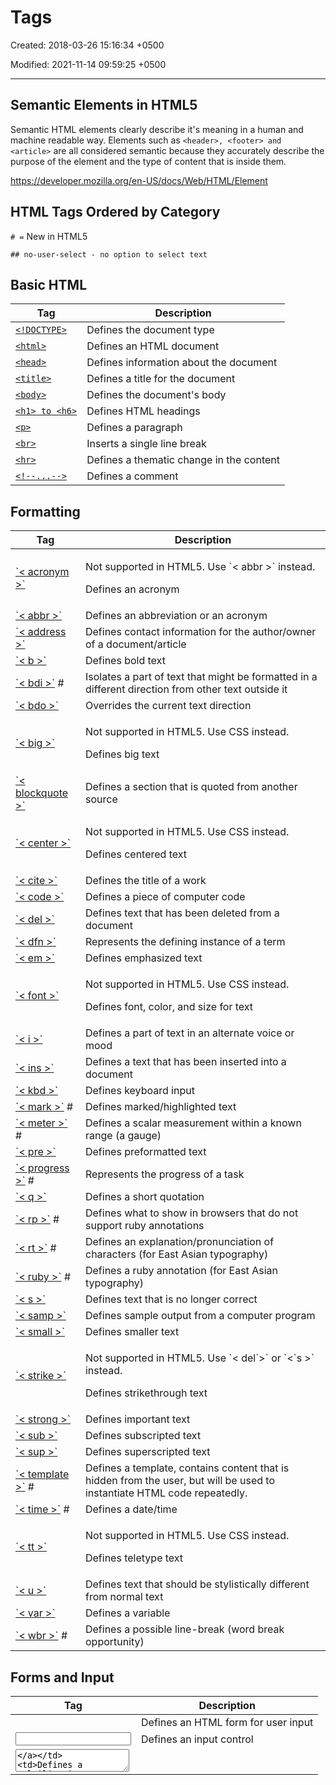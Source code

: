 # Tags

Created: 2018-03-26 15:16:34 +0500

Modified: 2021-11-14 09:59:25 +0500

---

## Semantic Elements in HTML5

Semantic HTML elements clearly describe it's meaning in a human and machine readable way. Elements such as `<header>, <footer> and <article>` are all considered semantic because they accurately describe the purpose of the element and the type of content that is inside them.

<https://developer.mozilla.org/en-US/docs/Web/HTML/Element>

## HTML Tags Ordered by Category
`# =` New in HTML5

`## no-user-select - no option to select text`

## Basic HTML

| Tag                                                               | Description                              |
|---------------------|---------------------------------------------------|
| [`<!DOCTYPE>`](https://www.w3schools.com/tags/tag_doctype.asp)   | Defines the document type                |
| [`<html>`](https://www.w3schools.com/tags/tag_html.asp)           | Defines an HTML document                 |
| [`<head>`](https://www.w3schools.com/tags/tag_head.asp)           | Defines information about the document   |
| [`<title>`](https://www.w3schools.com/tags/tag_title.asp)         | Defines a title for the document         |
| [`<body>`](https://www.w3schools.com/tags/tag_body.asp)           | Defines the document's body             |
| [`<h1> to <h6>`](https://www.w3schools.com/tags/tag_hn.asp)     | Defines HTML headings                    |
| [`<p>`](https://www.w3schools.com/tags/tag_p.asp)                 | Defines a paragraph                      |
| [`<br>`](https://www.w3schools.com/tags/tag_br.asp)               | Inserts a single line break              |
| [`<hr>`](https://www.w3schools.com/tags/tag_hr.asp)               | Defines a thematic change in the content |
| [`<!--...-->`](https://www.w3schools.com/tags/tag_comment.asp) | Defines a comment                        |

## Formatting

<table>
<colgroup>
<col style="width: 22%" />
<col style="width: 77%" />
</colgroup>
<thead>
<tr class="header">
<th>Tag</th>
<th>Description</th>
</tr>
</thead>
<tbody>
<tr>
<td><a href="https://www.w3schools.com/tags/tag_acronym.asp">`< acronym >`</a></td>
<td><p>Not supported in HTML5. Use `< abbr >` instead.</p>
<p>Defines an acronym</p></td>
</tr>
<tr>
<td><a href="https://www.w3schools.com/tags/tag_abbr.asp">`< abbr >`</a></td>
<td>Defines an abbreviation or an acronym</td>
</tr>
<tr>
<td><a href="https://www.w3schools.com/tags/tag_address.asp">`< address >`</a></td>
<td>Defines contact information for the author/owner of a document/article</td>
</tr>
<tr>
<td><a href="https://www.w3schools.com/tags/tag_b.asp">`< b >`</a></td>
<td>Defines bold text</td>
</tr>
<tr>
<td><a href="https://www.w3schools.com/tags/tag_bdi.asp">`< bdi >`</a> #</td>
<td>Isolates a part of text that might be formatted in a different direction from other text outside it</td>
</tr>
<tr>
<td><a href="https://www.w3schools.com/tags/tag_bdo.asp">`< bdo >`</a></td>
<td>Overrides the current text direction</td>
</tr>
<tr>
<td><a href="https://www.w3schools.com/tags/tag_big.asp">`< big >`</a></td>
<td><p>Not supported in HTML5. Use CSS instead.</p>
<p>Defines big text</p></td>
</tr>
<tr>
<td><a href="https://www.w3schools.com/tags/tag_blockquote.asp">`< blockquote >`</a></td>
<td>Defines a section that is quoted from another source</td>
</tr>
<tr>
<td><a href="https://www.w3schools.com/tags/tag_center.asp">`< center >`</a></td>
<td><p>Not supported in HTML5. Use CSS instead.</p>
<p>Defines centered text</p></td>
</tr>
<tr>
<td><a href="https://www.w3schools.com/tags/tag_cite.asp">`< cite >`</a></td>
<td>Defines the title of a work</td>
</tr>
<tr>
<td><a href="https://www.w3schools.com/tags/tag_code.asp">`< code >`</a></td>
<td>Defines a piece of computer code</td>
</tr>
<tr>
<td><a href="https://www.w3schools.com/tags/tag_del.asp">`< del >`</a></td>
<td>Defines text that has been deleted from a document</td>
</tr>
<tr>
<td><a href="https://www.w3schools.com/tags/tag_dfn.asp">`< dfn >`</a></td>
<td>Represents the defining instance of a term</td>
</tr>
<tr>
<td><a href="https://www.w3schools.com/tags/tag_em.asp">`< em >`</a></td>
<td>Defines emphasized text</td>
</tr>
<tr>
<td><a href="https://www.w3schools.com/tags/tag_font.asp">`< font >`</a></td>
<td><p>Not supported in HTML5. Use CSS instead.</p>
<p>Defines font, color, and size for text</p></td>
</tr>
<tr>
<td><a href="https://www.w3schools.com/tags/tag_i.asp">`< i >`</a></td>
<td>Defines a part of text in an alternate voice or mood</td>
</tr>
<tr>
<td><a href="https://www.w3schools.com/tags/tag_ins.asp">`< ins >`</a></td>
<td>Defines a text that has been inserted into a document</td>
</tr>
<tr>
<td><a href="https://www.w3schools.com/tags/tag_kbd.asp">`< kbd >`</a></td>
<td>Defines keyboard input</td>
</tr>
<tr>
<td><a href="https://www.w3schools.com/tags/tag_mark.asp">`< mark >`</a> #</td>
<td>Defines marked/highlighted text</td>
</tr>
<tr>
<td><a href="https://www.w3schools.com/tags/tag_meter.asp">`< meter >`</a> #</td>
<td>Defines a scalar measurement within a known range (a gauge)</td>
</tr>
<tr>
<td><a href="https://www.w3schools.com/tags/tag_pre.asp">`< pre >`</a></td>
<td>Defines preformatted text</td>
</tr>
<tr>
<td><a href="https://www.w3schools.com/tags/tag_progress.asp">`< progress >`</a> #</td>
<td>Represents the progress of a task</td>
</tr>
<tr>
<td><a href="https://www.w3schools.com/tags/tag_q.asp">`< q >`</a></td>
<td>Defines a short quotation</td>
</tr>
<tr>
<td><a href="https://www.w3schools.com/tags/tag_rp.asp">`< rp >`</a> #</td>
<td>Defines what to show in browsers that do not support ruby annotations</td>
</tr>
<tr>
<td><a href="https://www.w3schools.com/tags/tag_rt.asp">`< rt >`</a> #</td>
<td>Defines an explanation/pronunciation of characters (for East Asian typography)</td>
</tr>
<tr>
<td><a href="https://www.w3schools.com/tags/tag_ruby.asp">`< ruby >`</a> #</td>
<td>Defines a ruby annotation (for East Asian typography)</td>
</tr>
<tr>
<td><a href="https://www.w3schools.com/tags/tag_s.asp">`< s >`</a></td>
<td>Defines text that is no longer correct</td>
</tr>
<tr>
<td><a href="https://www.w3schools.com/tags/tag_samp.asp">`< samp >`</a></td>
<td>Defines sample output from a computer program</td>
</tr>
<tr>
<td><a href="https://www.w3schools.com/tags/tag_small.asp">`< small >`</a></td>
<td>Defines smaller text</td>
</tr>
<tr>
<td><a href="https://www.w3schools.com/tags/tag_strike.asp">`< strike >`</a></td>
<td><p>Not supported in HTML5. Use `< del`>` or `<`s >` instead.</p>
<p>Defines strikethrough text</p></td>
</tr>
<tr>
<td><a href="https://www.w3schools.com/tags/tag_strong.asp">`< strong >`</a></td>
<td>Defines important text</td>
</tr>
<tr>
<td><a href="https://www.w3schools.com/tags/tag_sub.asp">`< sub >`</a></td>
<td>Defines subscripted text</td>
</tr>
<tr>
<td><a href="https://www.w3schools.com/tags/tag_sup.asp">`< sup >`</a></td>
<td>Defines superscripted text</td>
</tr>
<tr>
<td><a href="https://www.w3schools.com/tags/tag_template.asp">`< template >`</a> #</td>
<td>Defines a template, contains content that is hidden from the user, but will be used to instantiate HTML code repeatedly.</td>
</tr>
<tr>
<td><a href="https://www.w3schools.com/tags/tag_time.asp">`< time >`</a> #</td>
<td>Defines a date/time</td>
</tr>
<tr>
<td><a href="https://www.w3schools.com/tags/tag_tt.asp">`< tt >`</a></td>
<td><p>Not supported in HTML5. Use CSS instead.</p>
<p>Defines teletype text</p></td>
</tr>
<tr>
<td><a href="https://www.w3schools.com/tags/tag_u.asp">`< u >`</a></td>
<td>Defines text that should be stylistically different from normal text</td>
</tr>
<tr>
<td><a href="https://www.w3schools.com/tags/tag_var.asp">`< var >`</a></td>
<td>Defines a variable</td>
</tr>
<tr>
<td><a href="https://www.w3schools.com/tags/tag_wbr.asp">`< wbr >`</a> #</td>
<td>Defines a possible line-break (word break opportunity)</td>
</tr>
</tbody>
</table>

## Forms and Input

| Tag                                                                 | Description                                                |
|----------------|--------------------------------------------------------|
| [<form>](https://www.w3schools.com/tags/tag_form.asp)             | Defines an HTML form for user input                        |
| [<input>](https://www.w3schools.com/tags/tag_input.asp)           | Defines an input control                                   |
| [<textarea>](https://www.w3schools.com/tags/tag_textarea.asp)     | Defines a multiline input control (text area)              |
| [<button>](https://www.w3schools.com/tags/tag_button.asp)         | Defines a clickable button                                 |
| [<select>](https://www.w3schools.com/tags/tag_select.asp)         | Defines a drop-down list                                   |
| [<optgroup>](https://www.w3schools.com/tags/tag_optgroup.asp)     | Defines a group of related options in a drop-down list     |
| [<option>](https://www.w3schools.com/tags/tag_option.asp)         | Defines an option in a drop-down list                      |
| [<label>](https://www.w3schools.com/tags/tag_label.asp)           | Defines a labelfor an <input> element                   |
| [**<fieldset>**](https://www.w3schools.com/tags/tag_fieldset.asp) | **Groups related elements in a form**                      |
| [<legend>](https://www.w3schools.com/tags/tag_legend.asp)         | Defines a caption for a <fieldset> element               |
| [<datalist>](https://www.w3schools.com/tags/tag_datalist.asp) #  | Specifies a list of pre-defined options for input controls |
| [<output>](https://www.w3schools.com/tags/tag_output.asp) #      | Defines the result of a calculation                        |

## Frames

<table>
<colgroup>
<col style="width: 18%" />
<col style="width: 81%" />
</colgroup>
<thead>
<tr class="header">
<th>Tag</th>
<th>Description</th>
</tr>
</thead>
<tbody>
<tr>
<td><a href="https://www.w3schools.com/tags/tag_frame.asp">`< frame >`</a></td>
<td><p>Not supported in HTML5.</p>
<p>Defines a window (a frame) in a frameset</p></td>
</tr>
<tr>
<td><a href="https://www.w3schools.com/tags/tag_frameset.asp">`< frameset >`</a></td>
<td><p>Not supported in HTML5.</p>
<p>Defines a set of frames</p></td>
</tr>
<tr>
<td><a href="https://www.w3schools.com/tags/tag_noframes.asp">`< noframes >`</a></td>
<td><p>Not supported in HTML5.</p>
<p>Defines an alternate content for users that do not support frames</p></td>
</tr>
<tr>
<td><a href="https://www.w3schools.com/tags/tag_iframe.asp">`< iframe >`</a></td>
<td>Defines an inline frame</td>
</tr>
</tbody>
</table>

## Images

<table>
<colgroup>
<col style="width: 12%" />
<col style="width: 87%" />
</colgroup>
<thead>
<tr class="header">
<th>Tag</th>
<th>Description</th>
</tr>
</thead>
<tbody>
<tr>
<td><a href="https://www.w3schools.com/tags/tag_img.asp">`< img >`</a></td>
<td><p>Defines an image</p>
<p>`< img src="xyz.png" alt="abc.png" loading="lazy" >`</p>
<p>Image lazy loading</p></td>
</tr>
<tr>
<td><a href="https://www.w3schools.com/tags/tag_map.asp">`< map >`</a></td>
<td>Defines a client-side image-map</td>
</tr>
<tr>
<td><a href="https://www.w3schools.com/tags/tag_area.asp">`< area >`</a></td>
<td>Defines an area inside an image-map</td>
</tr>
<tr>
<td><a href="https://www.w3schools.com/tags/tag_canvas.asp">`< canvas >`</a> #</td>
<td>Used to draw graphics, on the fly, via scripting (usually JavaScript)</td>
</tr>
<tr>
<td><a href="https://www.w3schools.com/tags/tag_figcaption.asp">`< figcaption >`</a> #</td>
<td>Defines a caption for a `< figure >` element</td>
</tr>
<tr>
<td><a href="https://www.w3schools.com/tags/tag_figure.asp">`< figure >`</a> #</td>
<td>Specifies self-contained content</td>
</tr>
<tr>
<td><a href="https://www.w3schools.com/tags/tag_picture.asp">`< picture >`</a> #</td>
<td><p>Defines a container for multiple image resources</p>
<p>`< picture >`</p>
<p>`< sourcemedia="(min-width:650px)"srcset="img_pink_flowers.jpg" >`</p>
<p>`< sourcemedia="(min-width:465px)"srcset="img_white_flower.jpg" >`</p>
<p>`< imgsrc="img_orange_flowers.jpg"alt="Flowers"style="width:auto;" >`</p>
<p>`< /picture >`</p></td>
</tr>
<tr>
<td><a href="https://www.w3schools.com/tags/tag_svg.asp">`< svg >`</a> #</td>
<td>Defines a container for SVG graphics</td>
</tr>
</tbody>
</table>

## Audio / Video

| Tag                                                            | Description                                                                                |
|----------------|--------------------------------------------------------|
| [<audio>](https://www.w3schools.com/tags/tag_audio.asp) #   | Defines sound content                                                                      |
| [<source>](https://www.w3schools.com/tags/tag_source.asp) # | Defines multiple media resources for media elements (<video>, <audio> and <picture>) |
| [<track>](https://www.w3schools.com/tags/tag_track.asp) #   | Defines text tracks for media elements (<video> and <audio>)                           |
| [<video>](https://www.w3schools.com/tags/tag_video.asp) #   | Defines a video or movie                                                                   |

## Links

| Tag                                                      | Description                                                                                              |
|-------------|-----------------------------------------------------------|
| [<a>](https://www.w3schools.com/tags/tag_a.asp)        | Defines a hyperlink                                                                                      |
| [<link>](https://www.w3schools.com/tags/tag_link.asp)  | Defines the relationship between a document and an external resource (most used to link to style sheets) |
| [<nav>](https://www.w3schools.com/tags/tag_nav.asp) # | Defines navigation links                                                                                 |

## Lists

<table>
<colgroup>
<col style="width: 25%" />
<col style="width: 74%" />
</colgroup>
<thead>
<tr class="header">
<th>Tag</th>
<th>Description</th>
</tr>
</thead>
<tbody>
<tr>
<td><a href="https://www.w3schools.com/tags/tag_ul.asp">`< ul >`</a></td>
<td>Defines an unordered list</td>
</tr>
<tr>
<td><a href="https://www.w3schools.com/tags/tag_ol.asp">`< ol >`</a></td>
<td>Defines an ordered list</td>
</tr>
<tr>
<td><a href="https://www.w3schools.com/tags/tag_li.asp">`< li >`</a></td>
<td>Defines a list item</td>
</tr>
<tr>
<td><a href="https://www.w3schools.com/tags/tag_dir.asp">`< dir >`</a></td>
<td><p>Not supported in HTML5. Use `< ul >` instead.</p>
<p>Defines a directory list</p></td>
</tr>
<tr>
<td><a href="https://www.w3schools.com/tags/tag_dl.asp">`< dl >`</a></td>
<td>Defines a description list</td>
</tr>
<tr>
<td><a href="https://www.w3schools.com/tags/tag_dt.asp">`< dt >`</a></td>
<td>Defines a term/name in a description list</td>
</tr>
<tr>
<td><a href="https://www.w3schools.com/tags/tag_dd.asp">`< dd >`</a></td>
<td>Defines a description of a term/name in a description list</td>
</tr>
<tr>
<td><a href="https://www.w3schools.com/tags/tag_menu.asp">`< menu >`</a></td>
<td>Defines a list/menu of commands</td>
</tr>
<tr>
<td><a href="https://www.w3schools.com/tags/tag_menuitem.asp">`< menuitem >`</a> #</td>
<td>Defines a command/menu item that the user can invoke from a popup menu</td>
</tr>
</tbody>
</table>

## Tables

| Tag                                                             | Description                                                               |
|-------------|-----------------------------------------------------------|
| [<table>](https://www.w3schools.com/tags/tag_table.asp)       | Defines a table                                                           |
| [<caption>](https://www.w3schools.com/tags/tag_caption.asp)   | Defines a table caption                                                   |
| [<th>](https://www.w3schools.com/tags/tag_th.asp)             | Defines a header cell in a table                                          |
| [<tr>](https://www.w3schools.com/tags/tag_tr.asp)             | Defines a row in a table                                                  |
| [<td>](https://www.w3schools.com/tags/tag_td.asp)             | Defines a cell in a table                                                 |
| [<thead>](https://www.w3schools.com/tags/tag_thead.asp)       | Groups the header content in a table                                      |
| [<tbody>](https://www.w3schools.com/tags/tag_tbody.asp)       | Groups the body content in a table                                        |
| [<tfoot>](https://www.w3schools.com/tags/tag_tfoot.asp)       | Groups the footer content in a table                                      |
| [<col>](https://www.w3schools.com/tags/tag_col.asp)           | Specifies column properties for each column within a <colgroup> element |
| [<colgroup>](https://www.w3schools.com/tags/tag_colgroup.asp) | Specifies a group of one or more columns in a table for formatting        |

## Styles and Semantics

| Tag                                                              | Description                                                 |
|----------------------|--------------------------------------------------|
| [<style>](https://www.w3schools.com/tags/tag_style.asp)        | Defines style information for a document                    |
| [<div>](https://www.w3schools.com/tags/tag_div.asp)            | Defines a section in a document                             |
| [<span>](https://www.w3schools.com/tags/tag_span.asp)          | Defines a section in a document                             |
| [<header>](https://www.w3schools.com/tags/tag_header.asp) #   | Defines a header for a document or section                  |
| [<footer>](https://www.w3schools.com/tags/tag_footer.asp) #   | Defines a footer for a document or section                  |
| [<main>](https://www.w3schools.com/tags/tag_main.asp) #       | Specifies the main content of a document                    |
| [<section>](https://www.w3schools.com/tags/tag_section.asp) # | Defines a section in a document                             |
| [<article>](https://www.w3schools.com/tags/tag_article.asp) # | Defines an article                                          |
| [<aside>](https://www.w3schools.com/tags/tag_aside.asp) #     | Defines content aside from the page content                 |
| [<details>](https://www.w3schools.com/tags/tag_details.asp) # | Defines additional details that the user can view or hide   |
| [<dialog>](https://www.w3schools.com/tags/tag_dialog.asp) #   | Defines a dialog box or window                              |
| [<summary>](https://www.w3schools.com/tags/tag_summary.asp) # | Defines a visible heading for a <details> element         |
| [<data>](https://www.w3schools.com/tags/tag_data.asp) #       | Links the given content with a machine-readable translation |

## Meta Info

<table>
<colgroup>
<col style="width: 22%" />
<col style="width: 77%" />
</colgroup>
<thead>
<tr class="header">
<th>Tag</th>
<th>Description</th>
</tr>
</thead>
<tbody>
<tr>
<td><a href="https://www.w3schools.com/tags/tag_head.asp">`< head >`</a></td>
<td>Defines information about the document</td>
</tr>
<tr>
<td><a href="https://www.w3schools.com/tags/tag_meta.asp">`< meta >`</a></td>
<td>Defines metadata about an HTML document</td>
</tr>
<tr>
<td><a href="https://www.w3schools.com/tags/tag_base.asp">`< base >`</a></td>
<td>Specifies the base URL/target for all relative URLs in a document</td>
</tr>
<tr>
<td><a href="https://www.w3schools.com/tags/tag_basefont.asp">`< basefont >`</a></td>
<td><p>Not supported in HTML5. Use CSS instead.</p>
<p>Specifies a default color, size, and font for all text in a document</p></td>
</tr>
</tbody>
</table>

## Programming

<table>
<colgroup>
<col style="width: 18%" />
<col style="width: 81%" />
</colgroup>
<thead>
<tr class="header">
<th>Tag</th>
<th>Description</th>
</tr>
</thead>
<tbody>
<tr>
<td><a href="https://www.w3schools.com/tags/tag_script.asp">`< script >`</a></td>
<td>Defines a client-side script</td>
</tr>
<tr>
<td><a href="https://www.w3schools.com/tags/tag_noscript.asp">`< noscript >`</a></td>
<td>Defines an alternate content for users that do not support client-side scripts</td>
</tr>
<tr>
<td><a href="https://www.w3schools.com/tags/tag_applet.asp">`< applet >`</a></td>
<td><p>Not supported in HTML5. Use `< embed`>` or `<`object >` instead.</p>
<p>Defines an embedded applet</p></td>
</tr>
<tr>
<td><a href="https://www.w3schools.com/tags/tag_embed.asp">`< embed >`</a> #</td>
<td>Defines a container for an external (non-HTML) application</td>
</tr>
<tr>
<td><a href="https://www.w3schools.com/tags/tag_object.asp">`< object >`</a></td>
<td>Defines an embedded object</td>
</tr>
<tr>
<td><a href="https://www.w3schools.com/tags/tag_param.asp">`< param >`</a></td>
<td>Defines a parameter for an object</td>
</tr>
</tbody>
</table>
